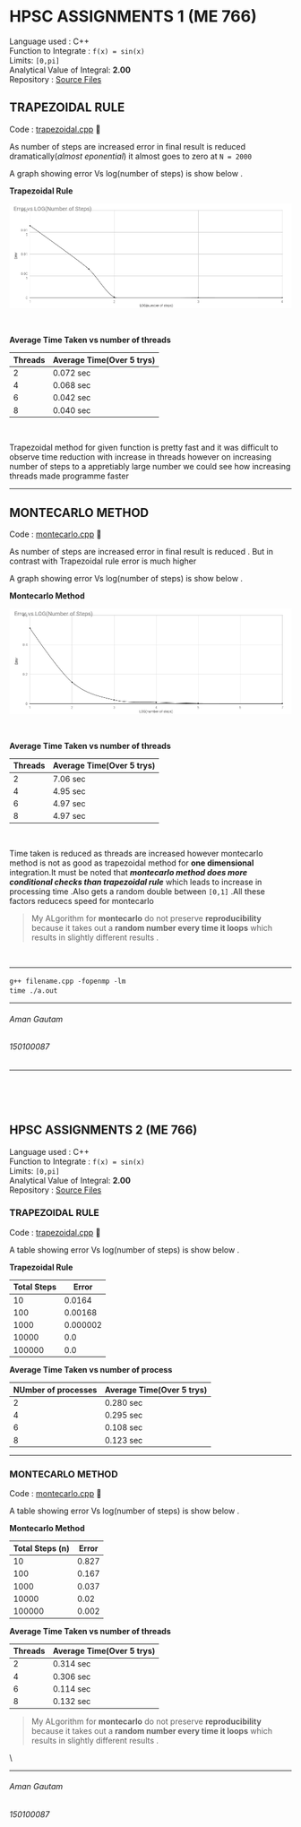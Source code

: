 # HPSC ASSIGNMENTS 1 (ME 766)
Language used : C++ <br>
Function to Integrate : `f(x) = sin(x)` <br>
Limits: `[0,pi]` <br>
Analytical Value of Integral: **2.00** <br>
Repository : [Source Files](https://github.com/amangautam015/hpsc "Src")

## TRAPEZOIDAL RULE

Code : [trapezoidal.cpp](https://github.com/amangautam015/hpsc/blob/master/trapezoidal.cpp "trapezoidal")  :link:


As number of steps are increased error in final result is reduced dramatically(_almost eponential_) it almost goes to zero at `N = 2000`

A graph showing error Vs log(number of steps) is show below . <br>

**Trapezoidal Rule**

![alt text](https://raw.githubusercontent.com/amangautam015/hpsc/master/ten.png)

<br>

**Average Time Taken vs number of threads**

|Threads  | Average Time(Over 5 trys) |
| ------------- | ------------- |
| 2  | 0.072 sec  |
| 4  | 0.068 sec  |
| 6  | 0.042 sec  |
| 8  | 0.040 sec  |

<br>

Trapezoidal method for given function is pretty fast and it was difficult to observe time reduction with increase in threads however on increasing number of steps to a appretiably large number we could see how increasing threads made programme faster

---

## MONTECARLO METHOD

Code : [montecarlo.cpp](https://github.com/amangautam015/hpsc/blob/master/montecarlo.cpp "montecarlo")  :link:


As number of steps are increased error in final result is reduced . But in contrast with Trapezoidal rule error is much higher 

A graph showing error Vs log(number of steps) is show below . <br>

**Montecarlo Method**

![alt text](https://raw.githubusercontent.com/amangautam015/hpsc/master/MONTE.png)
 
<br>

**Average Time Taken vs number of threads**

|Threads  | Average Time(Over 5 trys) |
| ------------- | ------------- |
| 2  | 7.06 sec  |
| 4  | 4.95 sec  |
| 6  | 4.97 sec  |
| 8  | 4.97 sec  |

<br>

Time taken is reduced as threads are increased however montecarlo method is not as good as trapezoidal method for **one dimensional** integration.It must be noted that _**montecarlo method does more conditional checks than trapezoidal rule**_ which leads to increase in processing time .Also gets a random double between `[0,1]` .All these factors reducecs speed for montecarlo

> My ALgorithm for **montecarlo** do not preserve **reproducibility** because it takes out a **random number every time it loops** which results in slightly different results .

<br>

---

`g++ filename.cpp -fopenmp -lm` <br>
`time ./a.out`

---

###### Aman Gautam
###### 150100087

---

<br><br><br>

## HPSC ASSIGNMENTS 2 (ME 766)

Language used : C++ <br> 
Function to Integrate : `f(x) = sin(x)` <br>
Limits: `[0,pi]` <br>
Analytical Value of Integral: **2.00**  <br>
Repository : [Source Files](https://github.com/amangautam015/hpsc/tree/master/Assignment_2 "Src") <br>

### TRAPEZOIDAL RULE

Code : [trapezoidal.cpp](https://github.com/amangautam015/hpsc/blob/master/Assignment_2/trap.cpp "trapezoidal")  :link:

A table showing error Vs log(number of steps) is show below . 

**Trapezoidal Rule**
 
 
|Total Steps  | Error |
| ------------- | ------------- |
| 10  | 0.0164  |
| 100  | 0.00168   |
| 1000  | 0.000002   |
| 10000  | 0.0   |
| 100000  | 0.0  |



**Average Time Taken vs number of process**

|NUmber of processes  | Average Time(Over 5 trys) |
| ------------- | ------------- |
| 2  | 0.280 sec  |
| 4  | 0.295 sec  |
| 6  | 0.108 sec  |
| 8  | 0.123 sec  |


---

### MONTECARLO METHOD

Code : [montecarlo.cpp](https://github.com/amangautam015/hpsc/blob/master/Assignment_2/mcr.cpp "montecarlo")  :link:



A table showing error Vs log(number of steps) is show below . 

**Montecarlo Method**

|Total Steps (n) | Error |
| ------------- | ------------- |
| 10  | 0.827 |
| 100  | 0.167  |
| 1000  | 0.037   |
| 10000  | 0.02   |
| 100000  | 0.002  |

**Average Time Taken vs number of threads**

|Threads  | Average Time(Over 5 trys) |
| ------------- | ------------- |
| 2  | 0.314 sec  |
| 4  | 0.306 sec  |
| 6  | 0.114 sec  |
| 8  | 0.132 sec  |


> My ALgorithm for **montecarlo** do not preserve **reproducibility** because it takes out a **random number every time it loops** which results in slightly different results .  

\

---


###### Aman Gautam
###### 150100087

